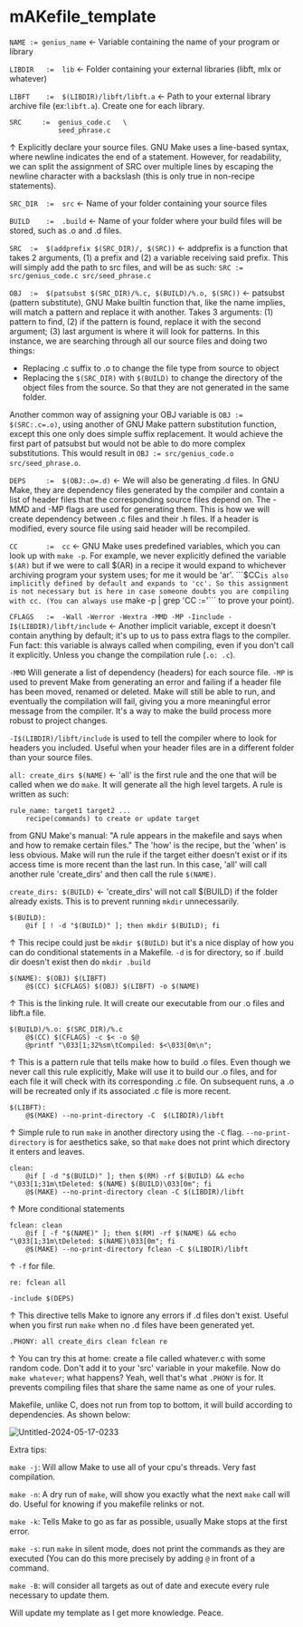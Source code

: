# mAKefile_template
```NAME	:= genius_name``` &#8592; Variable containing the name of your program or library

```LIBDIR	:=	lib``` &#8592; Folder containing your external libraries (libft, mlx or whatever)

```LIBFT	:= 	$(LIBDIR)/libft/libft.a``` &#8592; Path to your external library archive file (ex:```libft.a```). Create one for each library.

```
SRC		:=	genius_code.c	\
			seed_phrase.c
```
&#8593; Explicitly declare your source files. GNU Make uses a line-based syntax, where newline indicates the end of a statement. However, for readability, we can split the assignment of SRC over multiple lines by escaping the newline character with a backslash (this is only true in non-recipe statements).

```SRC_DIR	:=	src``` &#8592; Name of your folder containing your source files

```BUILD	:=	.build``` &#8592; Name of your folder where your build files will be stored, such as .o and .d files.

```SRC 	:=	$(addprefix $(SRC_DIR)/, $(SRC))``` &#8592; addprefix is a function that takes 2 arguments, (1) a prefix and (2) a variable receiving said prefix. This will simply add the path to src files, and will be as such: ```SRC := src/genius_code.c src/seed_phrase.c```

```OBJ 	:=	$(patsubst $(SRC_DIR)/%.c, $(BUILD)/%.o, $(SRC))``` &#8592; patsubst (pattern substitute), GNU Make builtin function that, like the name implies, will match a pattern and replace it with another. Takes 3 arguments: (1) pattern to find, (2) if the pattern is found, replace it with the second argument; (3) last argument is where it will look for patterns. In this instance, we are searching through all our source files and doing two things:
+ Replacing .c suffix to .o to change the file type from source to object
+ Replacing the ```$(SRC_DIR)``` with ```$(BUILD)``` to change the directory of the object files from the source. So that they are not generated in the same folder.

Another common way of assigning your OBJ variable is ```OBJ := $(SRC:.c=.o)```, using another of GNU Make pattern substitution function, except this one only does simple suffix replacement. It would achieve the first part of patsubst but would not be able to do more complex substitutions. This would result in ```OBJ := src/genius_code.o src/seed_phrase.o```.

```DEPS 	:=	$(OBJ:.o=.d)``` &#8592; We will also be generating .d files. In GNU Make, they are dependency files generated by the compiler and contain a list of header files that the corresponding source files depend on. The -MMD and -MP flags are used for generating them. This is how we will create dependency between .c files and their .h files. If a header is modified, every source file using said header will be recompiled.

```CC		:=	cc``` &#8592; GNU Make uses predefined variables, which you can look up with ```make -p```. For example, we never explicitly defined the variable ```$(AR)``` but if we were to call $(AR) in a recipe it would expand to whichever archiving program your system uses; for me it would be 'ar'. ```$CC``` is also implicitly defined by default and expands to 'cc'. So this assignment is not necessary but is here in case someone doubts you are compiling with cc. (You can always use ``` make -p | grep 'CC :='``` to prove your point).

```CFLAGS	:=	-Wall -Werror -Wextra -MMD -MP -Iinclude -I$(LIBDIR)/libft/include``` &#8592; Another implicit variable, except it doesn't contain anything by default; it's up to us to pass extra flags to the compiler. Fun fact: this variable is always called when compiling, even if you don't call it explicitly. Unless you change the compilation rule (```.o: .c```).

```-MMD``` Will generate a list of dependency (headers) for each source file. ```-MP``` is used to prevent Make from generating an error and failing if a header file has been moved, renamed or deleted. Make will still be able to run, and eventually the compilation will fail, giving you a more meaningful error message from the compiler. It's a way to make the build process more robust to project changes.

```-I$(LIBDIR)/libft/include``` is used to tell the compiler where to look for headers you included. Useful when your header files are in a different folder than your source files.

```all: create_dirs $(NAME)``` &#8592; 'all' is the first rule and the one that will be called when we do ```make```. It will generate all the high level targets. A rule is written as such: 
```
rule_name: target1 target2 ...
	recipe(commands) to create or update target
```
from GNU Make's manual: "A rule appears in the makefile and says when and how to remake certain files." The 'how' is the recipe, but the 'when' is less obvious. Make will run the rule if the target either doesn't exist or if its access time is more recent than the last run. In this case, 'all' will call another rule 'create_dirs' and then call the rule ```$(NAME)```.

```create_dirs: $(BUILD)``` &#8592; 'create_dirs' will not call $(BUILD) if the folder already exists. This is to prevent running ```mkdir``` unnecessarily.

```make
$(BUILD):
	@if [ ! -d "$(BUILD)" ]; then mkdir $(BUILD); fi
```
&#8593; This recipe could just be ```mkdir $(BUILD)``` but it's a nice display of how you can do conditional statements in a Makefile. ```-d``` is for directory, so if .build dir doesn't exist then do ```mkdir .build```

```make
$(NAME): $(OBJ) $(LIBFT)
	@$(CC) $(CFLAGS) $(OBJ) $(LIBFT) -o $(NAME)
```
&#8593; This is the linking rule. It will create our executable from our .o files and libft.a file.

```make
$(BUILD)/%.o: $(SRC_DIR)/%.c
	@$(CC) $(CFLAGS) -c $< -o $@
	@printf "\033[1;32%sm\tCompiled: $<\033[0m\n";
```
&#8593; This is a pattern rule that tells make how to build .o files. Even though we never call this rule explicitly, Make will use it to build our .o files, and for each file it will check with its corresponding .c file. On subsequent runs, a .o will be recreated only if its associated .c file is more recent.

```make
$(LIBFT):
	@$(MAKE) --no-print-directory -C  $(LIBDIR)/libft
```
&#8593; Simple rule to run ```make``` in another directory using the ```-C``` flag. ```--no-print-directory``` is for aesthetics sake, so that ```make``` does not print which directory it enters and leaves.

```make
clean:
	@if [ -d "$(BUILD)" ]; then $(RM) -rf $(BUILD) && echo "\033[1;31m\tDeleted: $(NAME) $(BUILD)\033[0m"; fi
	@$(MAKE) --no-print-directory clean -C $(LIBDIR)/libft
```
&#8593; More conditional statements

```make
fclean: clean
	@if [ -f "$(NAME)" ]; then $(RM) -rf $(NAME) && echo "\033[1;31m\tDeleted: $(NAME)\033[0m"; fi
	@$(MAKE) --no-print-directory fclean -C $(LIBDIR)/libft
```
&#8593; ```-f``` for file.

``` make
re: fclean all
```

```make
-include $(DEPS)
```
&#8593; This directive tells Make to ignore any errors if .d files don't exist. Useful when you first run ```make``` when no .d files have been generated yet.

```make
.PHONY: all create_dirs clean fclean re
```
&#8593; You can try this at home: create a file called whatever.c with some random code. Don't add it to your 'src' variable in your makefile. Now do ```make whatever```; what happens? Yeah, well that's what ```.PHONY``` is for. It prevents compiling files that share the same name as one of your rules. 

Makefile, unlike C, does not run from top to bottom, it will build according to dependencies. As shown below:

![Untitled-2024-05-17-0233](https://github.com/akdovlet/mAKefile_template/assets/86743971/2502ec20-48e3-4481-926d-3865d7bad597)


Extra tips:

```make -j```: Will allow Make to use all of your cpu's threads. Very fast compilation.

```make -n```: A dry run of ```make```, will show you exactly what the next ```make``` call will do. Useful for knowing if you makefile relinks or not.

```make -k```: Tells Make to go as far as possible, usually Make stops at the first error.

```make -s```: run ```make``` in silent mode, does not print the commands as they are executed (You can do this more precisely by adding ```@``` in front of a command.

```make -B```: will consider all targets as out of date and execute every rule necessary to update them.

Will update my template as I get more knowledge. Peace.
